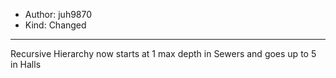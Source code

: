 - Author: juh9870
- Kind: Changed
---
Recursive Hierarchy now starts at 1 max depth in Sewers and goes up to 5 in Halls